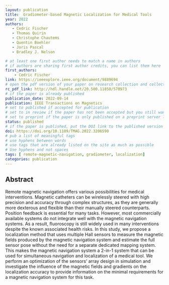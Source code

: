 ```yaml
---
layout: publication
title:  Gradiometer-based Magnetic Localization for Medical Tools
year: 2022
authors: 
   - Cedric Fischer
   - Thomas Quirin
   - Christophe Chautems
   - Quentin Boehler
   - Joris Pascal
   - Bradley J. Nelson

# at least one first author needs to match a name in authors
# if authors are sharing first author credits, you can list them here
first_authors: 
    - Cedric Fischer
link: https://ieeexplore.ieee.org/document/9889694
# open the pdf version of your paper on research collection and collect the link there
rc_pdf_link: http://hdl.handle.net/20.500.11850/570973
# if the paper is already published
publication_date: 2022-09-14
publication: IEEE Transactions on Magnetics
# set to published if accepted for publication
# set to in review if the paper has not been accepted but you still want a web presence for it
# set to preprint if the paper is only published on a preprint server like arxiv
status: published
# if the paper is published, put the DOI link to the published version
doi: https://doi.org/10.1109/TMAG.2022.3206590
# pub a list of meaningful tags
# use hyphens between words
# use tags that are already listed on the site as much as possible
# Use hyphens and not spaces
tags: [ remote-magnetic-navigation, gradiometer, localization]
categories: publication
---
```


<!--
# The following are only suggestions of content that you can include on your publication.  
# Feel free to format this part as you prefer.)
-->

## Abstract ##
Remote magnetic navigation offers various possibilities for medical interventions. Magnetic catheters can be wirelessly steered with high precision and accuracy through complex structures, as they are generally more dexterous and flexible than their manually steered counterparts. Position feedback is essential for many tasks. However, most commercially available systems do not integrate well with the magnetic navigation systems. As a result, fluoroscopy is still widely used in many interventions despite the known associated health risks. In this study, we propose a localization method that uses multiple Hall sensors to measure the magnetic fields produced by the magnetic navigation system and estimate the full sensor pose without the need for a separate dedicated mapping system. This makes the magnetic navigation system a 2-in-1 system that can be used for simultaneous navigation and localization of a medical tool. We perform an optimization of the sensors’ array design in simulation and investigate the influence of the magnetic fields and gradients on the localization accuracy to provide information on the minimal requirements for a magnetic navigation system for this task.
